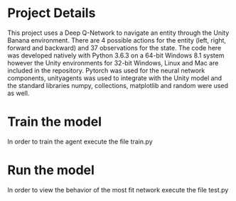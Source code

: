 # Project Details
This project uses a Deep Q-Network to navigate an entity through the Unity Banana environment. There are 4 possible actions for the entity (left, right, forward and backward) and 37 observations for the state. The code here was developed natively with Python 3.6.3 on a 64-bit Windows 8.1 system however the Unity environments for 32-bit Windows, Linux and Mac are included in the repository. Pytorch was used for the neural network components, unityagents was used to integrate with the Unity model and the standard libraries numpy, collections, matplotlib and random were used as well. 

# Train the model
In order to train the agent execute the file train.py

# Run the model
In order to view the behavior of the most fit network execute the file test.py
